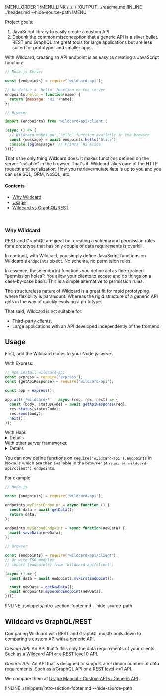 !MENU_ORDER 1
!MENU_LINK /../../
!OUTPUT ../readme.md
!INLINE ./header.md --hide-source-path
!MENU

Project goals:
 1. JavaScript library to easily create a custom API.
 2. Debunk the common misconception that a generic API is a silver bullet.
    REST and GraphQL are great tools for large applications
    but are less suited for prototypes and smaller apps.

With Wildcard,
creating an API endpoint is as easy as creating a JavaScript function:

~~~js
// Node.js Server

const {endpoints} = require('wildcard-api');

// We define a `hello` function on the server
endpoints.hello = function(name) {
  return {message: 'Hi '+name};
};
~~~

~~~js
// Browser

import {endpoints} from 'wildcard-api/client';

(async () => {
  // Wildcard makes our `hello` function available in the browser
  const {message} = await endpoints.hello('Alice');
  console.log(message); // Prints `Hi Alice`
})();
~~~

That's the only thing Wildcard does:
It makes functions defined on the server "callable" in the browser.
That's it.
Wildcard takes care of the HTTP request and serialization.
How you retrieve/mutate data is up to you and
you can use SQL, ORM, NoSQL, etc.

#### Contents

 - [Why Wildcard](#why-wildcard)
 - [Usage](#usage)
 - [Wildcard vs GraphQL/REST](#wildcard-vs-graphqlrest)


<br/>

### Why Wildcard

REST and GraphQL are great but
creating a schema and permission rules for
a prototype
that has only couple of data requirements is overkill.

In contrast, with Wildcard, you simply define JavaScript functions on Wildcard's `endpoints` object.
No schema,
no permission rules.

In essence,
these endpoint functions you define act as fine-grained "permission holes":
You allow your clients to access and do things on a case-by-case basis.
This is a simple alternative to permission rules.

The structureless nature of Wildcard is a great fit for rapid prototyping
where flexibility is paramount.
Whereas the rigid structure of a generic API
gets in the way of quickly evolving a prototype.

That said, Wildcard is not suitable for:
 - Third-party clients.
 - Large applications with an API developed independently of the frontend.


## Usage

First, add the Wildcard routes to your Node.js server.

With Express:
~~~js
// npm install wildcard-api
const express = require('express');
const {getApiResponse} = require('wildcard-api');

const app = express();

app.all('/wildcard/*' , async (req, res, next) => {
  const {body, statusCode} = await getApiResponse(req);
  res.status(statusCode);
  res.send(body);
  next();
});
~~~

<summary>
With Hapi:
</summary>
<details>
~~~js
const Hapi = require('hapi');
const {getApiResponse} = require('wildcard-api');

const server = Hapi.Server();

server.route({
  method: '*',
  path: '/wildcard/{param*}',
  handler: async (request, h) => {
    const {body, statusCode} = await getApiResponse(request.raw.req);
    const resp = h.response(body);
    resp.code(statusCode);
    return resp;
  }
});
~~~
</details>

<summary>
With Koa:
</summary>
<details>
~~~js
const Koa = require('koa');
const Router = require('koa-router');
const {getApiResponse} = require('wildcard-api');

const server = new Koa();

const router = new Router();

router.all('/wildcard/*', async (ctx, next) => {
  const {body, statusCode} = await getApiResponse(ctx);
  ctx.status = apiResponse.statusCode;
  ctx.body = apiResponse.body;
});

server.use(router.routes());
~~~
</details>

<summary>
With other server frameworks:
</summary>
<details>
You can use Wildcard with any server framework as long as you
reply HTTP requests made to URLs matching `/wildcard/*`
with the HTTP response body and HTTP response status code returned by
`const {body, statusCode} = await getApiResponse({method, url, headers});` where `method` is the HTTP request method, `url` the HTTP request URL, and `headers` the HTTP request headers.
</details>

You can now define functions on
`require('wildcard-api').endpoints`
in Node.js which are then available
in the browser at
`require('wildcard-api/client').endpoints`.

For example:

~~~js
// Node.js

const {endpoints} = require('wildcard-api');

endpoints.myFirstEndpoint = async function () {
  const data = await getData();
  return data;
};

endpoints.mySecondEndpoint = async function(newData) {
  await saveData(newData);
};
~~~

~~~js
// Browser

const {endpoints} = require('wildcard-api/client');
// Or with ES6 modules:
// import {endpoints} from 'wildcard-api/client';

(async () => {
  const data = await endpoints.myFirstEndpoint();

  const newData = getNewData();
  await endpoints.mySecondEndpoint(newData);
})();
~~~

!INLINE ./snippets/intro-section-footer.md --hide-source-path





## Wildcard vs GraphQL/REST

Comparing Wildcard with REST and GraphQL mostly boils down to comparing a custom API with a generic API.

*Custom API*:
An API that fulfills only the data requirements of your clients.
Such as
a Wildcard API or
a [REST level 0](https://martinfowler.com/articles/richardsonMaturityModel.html#level0) API.

*Generic API*:
An API that is designed to support a maximum number of data requirements.
Such as
a GraphQL API or
a [REST level >=1](https://martinfowler.com/articles/richardsonMaturityModel.html#level1) API.

We compare them at
[Usage Manual - Custom API vs Generic API](/docs/usage-manual.md#custom-api-vs-generic-api)
.

!INLINE ./snippets/intro-section-footer.md --hide-source-path




